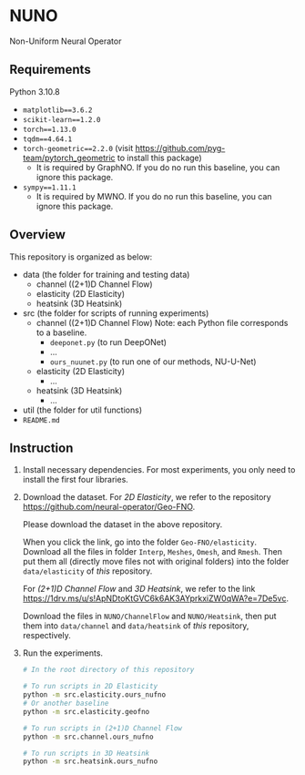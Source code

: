 # NUNO
Non-Uniform Neural Operator

## Requirements
Python 3.10.8
- `matplotlib==3.6.2`
- `scikit-learn==1.2.0`
- `torch==1.13.0`
- `tqdm==4.64.1`
- `torch-geometric==2.2.0` (visit https://github.com/pyg-team/pytorch_geometric to install this package)
    - It is required by GraphNO. If you do no run this baseline, you can ignore this package.
- `sympy==1.11.1`
    - It is required by MWNO. If you do no run this baseline, you can ignore this package.

## Overview
This repository is organized as below:
- data (the folder for training and testing data)
    - channel ((2+1)D Channel Flow)
    - elasticity (2D Elasticity)
    - heatsink (3D Heatsink)
- src (the folder for scripts of running experiments)
    - channel ((2+1)D Channel Flow)
        Note: each Python file corresponds to a baseline.
        - `deeponet.py` (to run DeepONet)
        - ...
        - `ours_nuunet.py` (to run one of our methods, NU-U-Net)
    - elasticity (2D Elasticity)
        - ...
    - heatsink (3D Heatsink)
        - ...
- util (the folder for util functions)
- `README.md`

## Instruction

1. Install necessary dependencies. 
    For most experiments, you only need to install the first four libraries.
2. Download the dataset.
    For *2D Elasticity*, we refer to the repository https://github.com/neural-operator/Geo-FNO.

    Please download the dataset in the above repository.

    When you click the link, go into the folder `Geo-FNO/elasticity`. Download all the files in folder `Interp`, `Meshes`, `Omesh`, and `Rmesh`. Then put them all (directly move files not with original folders) into the folder `data/elasticity` of *this* repository.

    For *(2+1)D Channel Flow* and *3D Heatsink*, we refer to the link https://1drv.ms/u/s!ApNDtoKtGVC6k6AK3AYprkxiZW0qWA?e=7De5vc.

    Download the files in `NUNO/ChannelFlow` and `NUNO/Heatsink`, then put them into `data/channel` and `data/heatsink` of *this* repository, respectively.
3. Run the experiments.
    ```bash
    # In the root directory of this repository

    # To run scripts in 2D Elasticity
    python -m src.elasticity.ours_nufno
    # Or another baseline
    python -m src.elasticity.geofno

    # To run scripts in (2+1)D Channel Flow
    python -m src.channel.ours_nufno

    # To run scripts in 3D Heatsink
    python -m src.heatsink.ours_nufno
    ```

